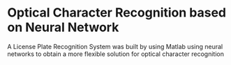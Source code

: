 # Optical Character Recognition based on Neural Network
A License Plate Recognition System was built by using Matlab using neural networks to obtain a more flexible solution for optical character recognition
